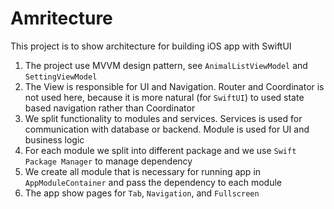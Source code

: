 # Amritecture

This project is to show architecture for building iOS app with SwiftUI
1. The project use MVVM design pattern, see `AnimalListViewModel` and `SettingViewModel`
2. The View is responsible for UI and Navigation. Router and Coordinator is not used here, because it is more natural (for `SwiftUI`) to used state based navigation rather than Coordinator
3. We split functionality to modules and services. Services is used for communication with database or backend. Module is used for UI and business logic
4. For each module we split into different package and we use `Swift Package Manager` to manage dependency
5. We create all module that is necessary for running app in `AppModuleContainer` and pass the dependency to each module
6. The app show pages for `Tab`, `Navigation`, and `Fullscreen`
